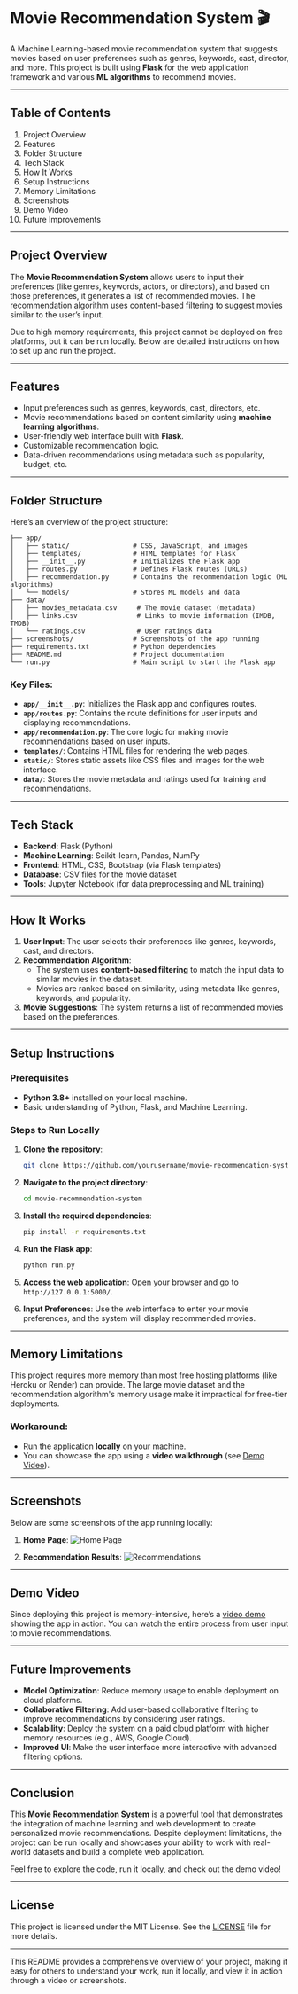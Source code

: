 # Movie Recommendation System 🎬

A Machine Learning-based movie recommendation system that suggests movies based on user preferences such as genres, keywords, cast, director, and more. This project is built using **Flask** for the web application framework and various **ML algorithms** to recommend movies. 

---

## Table of Contents
1. Project Overview
2. Features
3. Folder Structure
4. Tech Stack
5. How It Works
6. Setup Instructions
7. Memory Limitations
8. Screenshots
9. Demo Video
10. Future Improvements

---

## Project Overview

The **Movie Recommendation System** allows users to input their preferences (like genres, keywords, actors, or directors), and based on those preferences, it generates a list of recommended movies. The recommendation algorithm uses content-based filtering to suggest movies similar to the user’s input.

Due to high memory requirements, this project cannot be deployed on free platforms, but it can be run locally. Below are detailed instructions on how to set up and run the project.

---

## Features

- Input preferences such as genres, keywords, cast, directors, etc.
- Movie recommendations based on content similarity using **machine learning algorithms**.
- User-friendly web interface built with **Flask**.
- Customizable recommendation logic.
- Data-driven recommendations using metadata such as popularity, budget, etc.

---

## Folder Structure

Here’s an overview of the project structure:

```
├── app/
│   ├── static/                # CSS, JavaScript, and images
│   ├── templates/             # HTML templates for Flask
│   ├── __init__.py            # Initializes the Flask app
│   ├── routes.py              # Defines Flask routes (URLs)
│   ├── recommendation.py      # Contains the recommendation logic (ML algorithms)
│   └── models/                # Stores ML models and data
├── data/
│   ├── movies_metadata.csv     # The movie dataset (metadata)
│   ├── links.csv               # Links to movie information (IMDB, TMDB)
│   └── ratings.csv             # User ratings data
├── screenshots/               # Screenshots of the app running
├── requirements.txt           # Python dependencies
├── README.md                  # Project documentation
└── run.py                     # Main script to start the Flask app
```

### Key Files:
- **`app/__init__.py`**: Initializes the Flask app and configures routes.
- **`app/routes.py`**: Contains the route definitions for user inputs and displaying recommendations.
- **`app/recommendation.py`**: The core logic for making movie recommendations based on user inputs.
- **`templates/`**: Contains HTML files for rendering the web pages.
- **`static/`**: Stores static assets like CSS files and images for the web interface.
- **`data/`**: Stores the movie metadata and ratings used for training and recommendations.

---

## Tech Stack

- **Backend**: Flask (Python)
- **Machine Learning**: Scikit-learn, Pandas, NumPy
- **Frontend**: HTML, CSS, Bootstrap (via Flask templates)
- **Database**: CSV files for the movie dataset
- **Tools**: Jupyter Notebook (for data preprocessing and ML training)

---

## How It Works

1. **User Input**: The user selects their preferences like genres, keywords, cast, and directors.
2. **Recommendation Algorithm**:
   - The system uses **content-based filtering** to match the input data to similar movies in the dataset.
   - Movies are ranked based on similarity, using metadata like genres, keywords, and popularity.
3. **Movie Suggestions**: The system returns a list of recommended movies based on the preferences.

---

## Setup Instructions

### Prerequisites

- **Python 3.8+** installed on your local machine.
- Basic understanding of Python, Flask, and Machine Learning.

### Steps to Run Locally

1. **Clone the repository**:
   ```bash
   git clone https://github.com/yourusername/movie-recommendation-system.git
   ```

2. **Navigate to the project directory**:
   ```bash
   cd movie-recommendation-system
   ```

3. **Install the required dependencies**:
   ```bash
   pip install -r requirements.txt
   ```

4. **Run the Flask app**:
   ```bash
   python run.py
   ```

5. **Access the web application**:
   Open your browser and go to `http://127.0.0.1:5000/`.

6. **Input Preferences**:
   Use the web interface to enter your movie preferences, and the system will display recommended movies.

---

## Memory Limitations

This project requires more memory than most free hosting platforms (like Heroku or Render) can provide. The large movie dataset and the recommendation algorithm's memory usage make it impractical for free-tier deployments.

### Workaround:
- Run the application **locally** on your machine.
- You can showcase the app using a **video walkthrough** (see [Demo Video](#demo-video)).

---

## Screenshots

Below are some screenshots of the app running locally:

1. **Home Page**:
   ![Home Page](./screenshots/home_page.png)

2. **Recommendation Results**:
   ![Recommendations](./screenshots/recommendations.png)

---

## Demo Video

Since deploying this project is memory-intensive, here’s a [video demo](https://youtu.be/demo-link) showing the app in action. You can watch the entire process from user input to movie recommendations.

---

## Future Improvements

- **Model Optimization**: Reduce memory usage to enable deployment on cloud platforms.
- **Collaborative Filtering**: Add user-based collaborative filtering to improve recommendations by considering user ratings.
- **Scalability**: Deploy the system on a paid cloud platform with higher memory resources (e.g., AWS, Google Cloud).
- **Improved UI**: Make the user interface more interactive with advanced filtering options.

---

## Conclusion

This **Movie Recommendation System** is a powerful tool that demonstrates the integration of machine learning and web development to create personalized movie recommendations. Despite deployment limitations, the project can be run locally and showcases your ability to work with real-world datasets and build a complete web application.

Feel free to explore the code, run it locally, and check out the demo video!

---

## License
This project is licensed under the MIT License. See the [LICENSE](LICENSE) file for more details.

---

This README provides a comprehensive overview of your project, making it easy for others to understand your work, run it locally, and view it in action through a video or screenshots.
